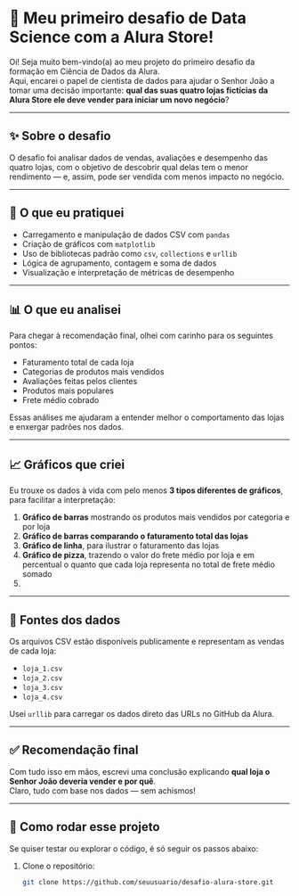 # 👋 Meu primeiro desafio de Data Science com a Alura Store!

Oi! Seja muito bem-vindo(a) ao meu projeto do primeiro desafio da formação em Ciência de Dados da Alura.  
Aqui, encarei o papel de cientista de dados para ajudar o Senhor João a tomar uma decisão importante: **qual das suas quatro lojas fictícias da Alura Store ele deve vender para iniciar um novo negócio**?

---

## ✨ Sobre o desafio

O desafio foi analisar dados de vendas, avaliações e desempenho das quatro lojas, com o objetivo de descobrir qual delas tem o menor rendimento — e, assim, pode ser vendida com menos impacto no negócio.

---

## 🎯 O que eu pratiquei

- Carregamento e manipulação de dados CSV com `pandas`
- Criação de gráficos com `matplotlib`
- Uso de bibliotecas padrão como `csv`, `collections` e `urllib`
- Lógica de agrupamento, contagem e soma de dados
- Visualização e interpretação de métricas de desempenho

---

## 📊 O que eu analisei

Para chegar à recomendação final, olhei com carinho para os seguintes pontos:

- Faturamento total de cada loja
- Categorias de produtos mais vendidos
- Avaliações feitas pelos clientes
- Produtos mais populares
- Frete médio cobrado

Essas análises me ajudaram a entender melhor o comportamento das lojas e enxergar padrões nos dados.

---

## 📈 Gráficos que criei

Eu trouxe os dados à vida com pelo menos **3 tipos diferentes de gráficos**, para facilitar a interpretação:

1. **Gráfico de barras** mostrando os produtos mais vendidos por categoria e por loja
2. **Gráfico de barras comparando o faturamento total das lojas**
3. **Gráfico de linha**, para ilustrar o faturamento das lojas
4. **Gráfico de pizza**, trazendo o valor do frete médio por loja e em percentual o quanto que cada loja representa no total de frete médio somado
5. 

---

## 📁 Fontes dos dados

Os arquivos CSV estão disponíveis publicamente e representam as vendas de cada loja:

- `loja_1.csv`
- `loja_2.csv`
- `loja_3.csv`
- `loja_4.csv`

Usei `urllib` para carregar os dados direto das URLs no GitHub da Alura.

---

## ✅ Recomendação final

Com tudo isso em mãos, escrevi uma conclusão explicando **qual loja o Senhor João deveria vender e por quê**.  
Claro, tudo com base nos dados — sem achismos! 

---

## 🧪 Como rodar esse projeto

Se quiser testar ou explorar o código, é só seguir os passos abaixo:

1. Clone o repositório:
   ```bash
   git clone https://github.com/seuusuario/desafio-alura-store.git
